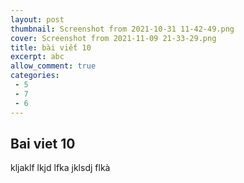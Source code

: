 ```yaml
---
layout: post
thumbnail: Screenshot from 2021-10-31 11-42-49.png
cover: Screenshot from 2021-11-09 21-33-29.png
title: bài viết 10
excerpt: abc
allow_comment: true
categories: 
 - 5
 - 7
 - 6
---
```

## Bai viet 10
kljaklf lkjd lfka jklsdj flkà